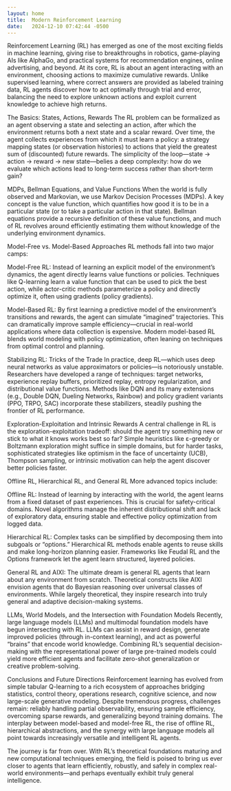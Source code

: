 ```yaml
---
layout: home
title:  Modern Reinforcement Learning
date:   2024-12-10 07:42:44 -0500
---
```

Reinforcement Learning (RL) has emerged as one of the most exciting fields in machine learning, giving rise to breakthroughs in robotics, game-playing AIs like AlphaGo, and practical systems for recommendation engines, online advertising, and beyond. At its core, RL is about an agent interacting with an environment, choosing actions to maximize cumulative rewards. Unlike supervised learning, where correct answers are provided as labeled training data, RL agents discover how to act optimally through trial and error, balancing the need to explore unknown actions and exploit current knowledge to achieve high returns.

The Basics: States, Actions, Rewards
The RL problem can be formalized as an agent observing a state and selecting an action, after which the environment returns both a next state and a scalar reward. Over time, the agent collects experiences from which it must learn a policy: a strategy mapping states (or observation histories) to actions that yield the greatest sum of (discounted) future rewards. The simplicity of the loop—state → action → reward → new state—belies a deep complexity: how do we evaluate which actions lead to long-term success rather than short-term gain?

MDPs, Bellman Equations, and Value Functions
When the world is fully observed and Markovian, we use Markov Decision Processes (MDPs). A key concept is the value function, which quantifies how good it is to be in a particular state (or to take a particular action in that state). Bellman equations provide a recursive definition of these value functions, and much of RL revolves around efficiently estimating them without knowledge of the underlying environment dynamics.

Model-Free vs. Model-Based Approaches
RL methods fall into two major camps:

Model-Free RL: Instead of learning an explicit model of the environment’s dynamics, the agent directly learns value functions or policies. Techniques like Q-learning learn a value function that can be used to pick the best action, while actor-critic methods parameterize a policy and directly optimize it, often using gradients (policy gradients).

Model-Based RL: By first learning a predictive model of the environment’s transitions and rewards, the agent can simulate “imagined” trajectories. This can dramatically improve sample efficiency—crucial in real-world applications where data collection is expensive. Modern model-based RL blends world modeling with policy optimization, often leaning on techniques from optimal control and planning.

Stabilizing RL: Tricks of the Trade
In practice, deep RL—which uses deep neural networks as value approximators or policies—is notoriously unstable. Researchers have developed a range of techniques: target networks, experience replay buffers, prioritized replay, entropy regularization, and distributional value functions. Methods like DQN and its many extensions (e.g., Double DQN, Dueling Networks, Rainbow) and policy gradient variants (PPO, TRPO, SAC) incorporate these stabilizers, steadily pushing the frontier of RL performance.

Exploration-Exploitation and Intrinsic Rewards
A central challenge in RL is the exploration-exploitation tradeoff: should the agent try something new or stick to what it knows works best so far? Simple heuristics like ε-greedy or Boltzmann exploration might suffice in simple domains, but for harder tasks, sophisticated strategies like optimism in the face of uncertainty (UCB), Thompson sampling, or intrinsic motivation can help the agent discover better policies faster.

Offline RL, Hierarchical RL, and General RL
More advanced topics include:

Offline RL: Instead of learning by interacting with the world, the agent learns from a fixed dataset of past experiences. This is crucial for safety-critical domains. Novel algorithms manage the inherent distributional shift and lack of exploratory data, ensuring stable and effective policy optimization from logged data.

Hierarchical RL: Complex tasks can be simplified by decomposing them into subgoals or “options.” Hierarchical RL methods enable agents to reuse skills and make long-horizon planning easier. Frameworks like Feudal RL and the Options framework let the agent learn structured, layered policies.

General RL and AIXI: The ultimate dream is general RL agents that learn about any environment from scratch. Theoretical constructs like AIXI envision agents that do Bayesian reasoning over universal classes of environments. While largely theoretical, they inspire research into truly general and adaptive decision-making systems.

LLMs, World Models, and the Intersection with Foundation Models
Recently, large language models (LLMs) and multimodal foundation models have begun intersecting with RL. LLMs can assist in reward design, generate improved policies (through in-context learning), and act as powerful “brains” that encode world knowledge. Combining RL’s sequential decision-making with the representational power of large pre-trained models could yield more efficient agents and facilitate zero-shot generalization or creative problem-solving.

Conclusions and Future Directions
Reinforcement learning has evolved from simple tabular Q-learning to a rich ecosystem of approaches bridging statistics, control theory, operations research, cognitive science, and now large-scale generative modeling. Despite tremendous progress, challenges remain: reliably handling partial observability, ensuring sample efficiency, overcoming sparse rewards, and generalizing beyond training domains. The interplay between model-based and model-free RL, the rise of offline RL, hierarchical abstractions, and the synergy with large language models all point towards increasingly versatile and intelligent RL agents.

The journey is far from over. With RL’s theoretical foundations maturing and new computational techniques emerging, the field is poised to bring us ever closer to agents that learn efficiently, robustly, and safely in complex real-world environments—and perhaps eventually exhibit truly general intelligence.